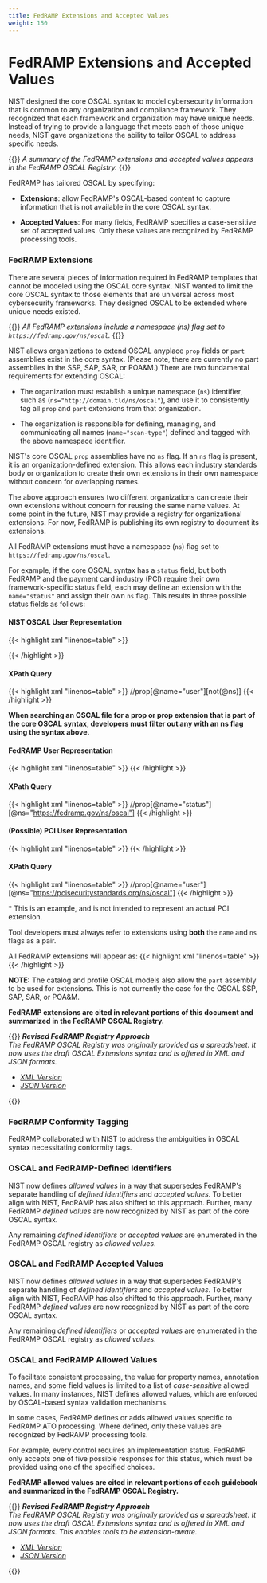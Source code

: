 ```yaml
---
title: FedRAMP Extensions and Accepted Values
weight: 150
---
```

# FedRAMP Extensions and Accepted Values

NIST designed the core OSCAL syntax to model cybersecurity
information that is common to any organization and compliance framework.
They recognized that each framework and organization may have unique
needs. Instead of trying to provide a language that meets each of those
unique needs, NIST gave organizations the ability to tailor OSCAL to
address specific needs.

{{<callout>}}
_A summary of the FedRAMP extensions and accepted values appears in the FedRAMP OSCAL Registry._
{{</callout>}}

FedRAMP has tailored OSCAL by specifying:

-   **Extensions**: allow FedRAMP\'s OSCAL-based content to capture
    information that is not available in the core OSCAL syntax.

-   **Accepted Values**: For many fields, FedRAMP specifies a
    case-sensitive set of accepted values. Only these values are
    recognized by FedRAMP processing tools.

### FedRAMP Extensions

There are several pieces of information required in FedRAMP templates
that cannot be modeled using the OSCAL core syntax. NIST wanted to limit
the core OSCAL syntax to those elements that are universal across most
cybersecurity frameworks. They designed OSCAL to be extended where
unique needs existed.

{{<callout>}}
_All FedRAMP extensions include a namespace (ns) flag set to `https://fedramp.gov/ns/oscal`._
{{</callout>}}

NIST allows organizations to extend OSCAL anyplace `prop` fields or `part`
assemblies exist in the core syntax. (Please note, there are currently
no part assemblies in the SSP, SAP, SAR, or POA&M.) There are two
fundamental requirements for extending OSCAL:

-   The organization must establish a unique namespace (`ns`) identifier,
    such as (`ns="http://domain.tld/ns/oscal"`), and use it to
    consistently tag all `prop` and `part` extensions from that
    organization.

-   The organization is responsible for defining, managing, and
    communicating all names (`name="scan-type"`) defined and tagged with
    the above namespace identifier.

NIST\'s core OSCAL `prop` assemblies have no `ns` flag. If an `ns` flag is
present, it is an organization-defined extension. This allows each
industry standards body or organization to create their own extensions
in their own namespace without concern for overlapping names.

The above approach ensures two different organizations can create their
own extensions without concern for reusing the same name values. At some
point in the future, NIST may provide a registry for organizational
extensions. For now, FedRAMP is publishing its own registry to document
its extensions.

All FedRAMP extensions must have a namespace (`ns`) flag set to `https://fedramp.gov/ns/oscal`.

For example, if the core OSCAL syntax has a `status` field, but both
FedRAMP and the payment card industry (PCI) require their own
framework-specific status field, each may define an extension with the
`name="status"` and assign their own `ns` flag. This results in three
possible status fields as follows:

#### NIST OSCAL User Representation
{{< highlight xml "linenos=table" >}}
  <!-- There is no @ns, so this is core OSCAL syntax -->
  <prop name="status" value="active" />
{{< /highlight >}}

#### XPath Query
{{< highlight xml "linenos=table" >}}
  //prop[@name="user"][not(@ns)]
{{< /highlight >}}

**When searching an OSCAL file for a prop or prop extension that is
part of the core OSCAL syntax, developers must filter out any with an ns
flag using the syntax above.**

#### FedRAMP User Representation                                           
{{< highlight xml "linenos=table" >}}
  <prop name="status" ns="https://fedramp.gov/ns/oscal" value="FedRAMP Status" /> 
{{< /highlight >}}

#### XPath Query
{{< highlight xml "linenos=table" >}}
  //prop[@name="status"][@ns="https://fedramp.gov/ns/oscal"]
{{< /highlight >}}

#### (Possible) PCI User Representation
{{< highlight xml "linenos=table" >}}
  <prop name="user" ns="https://pcisecuritystandards.org/ns/oscal"  value="PCI User" />
{{< /highlight >}}

#### XPath Query
{{< highlight xml "linenos=table" >}}
  //prop[@name="user"][@ns="https://pcisecuritystandards.org/ns/oscal"]
{{< /highlight >}}

\* This is an example, and is not intended to represent an actual PCI
extension.

Tool developers must always refer to extensions using **both** the `name`
and `ns` flags as a pair.

All FedRAMP extensions will appear as:
{{< highlight xml "linenos=table" >}}
  <prop name="____" ns="https://fedramp.gov/ns/oscal" value="Value"/>
{{< /highlight >}}

**NOTE:** The catalog and profile OSCAL models also allow the `part`
assembly to be used for extensions. This is not currently the case for
the OSCAL SSP, SAP, SAR, or POA&M.

**FedRAMP extensions are cited in relevant portions of this document and
summarized in the FedRAMP OSCAL Registry.**

{{<callout>}}
_***Revised FedRAMP Registry Approach***<br/>The FedRAMP OSCAL Registry was originally provided as a spreadsheet. It now uses the draft OSCAL Extensions syntax and is offered in XML and JSON formats._
- _[XML Version](https://github.com/GSA/fedramp-automation/raw/master/dist/content/rev5/resources/xml/FedRAMP_extensions.xml)_
- _[JSON Version](https://raw.githubusercontent.com/GSA/fedramp-automation/master/dist/content/rev5/resources/json/FedRAMP_extensions.json)_

{{</callout>}}

### FedRAMP Conformity Tagging

FedRAMP collaborated with NIST to address the ambiguities in OSCAL
syntax necessitating conformity tags.

### OSCAL and FedRAMP-Defined Identifiers

NIST now defines *allowed values* in a way that supersedes FedRAMP\'s
separate handling of *defined identifiers* and *accepted values*. To
better align with NIST, FedRAMP has also shifted to this approach.
Further, many FedRAMP *defined values* are now recognized by NIST as
part of the core OSCAL syntax.

Any remaining *defined identifiers* or *accepted values* are enumerated
in the FedRAMP OSCAL registry as *allowed values*.

### OSCAL and FedRAMP Accepted Values

NIST now defines *allowed values* in a way that supersedes FedRAMP\'s
separate handling of *defined identifiers* and *accepted values*. To
better align with NIST, FedRAMP has also shifted to this approach.
Further, many FedRAMP *defined values* are now recognized by NIST as
part of the core OSCAL syntax.

Any remaining *defined identifiers* or *accepted values* are enumerated
in the FedRAMP OSCAL registry as *allowed values*.

### OSCAL and FedRAMP Allowed Values

To facilitate consistent processing, the value for property names,
annotation names, and some field values is limited to a list of
*case-sensitive* allowed values. In many instances, NIST defines allowed
values, which are enforced by OSCAL-based syntax validation mechanisms.

In some cases, FedRAMP defines or adds allowed values specific to
FedRAMP ATO processing. Where defined, only these values are recognized
by FedRAMP processing tools.

For example, every control requires an implementation status. FedRAMP
only accepts one of five possible responses for this status, which must
be provided using one of the specified choices.

**FedRAMP allowed values are cited in relevant portions of each
guidebook and summarized in the FedRAMP OSCAL Registry.**

{{<callout>}}
_***Revised FedRAMP Registry Approach***<br/>The FedRAMP OSCAL Registry was originally provided as a spreadsheet. It now uses the draft OSCAL Extensions syntax and is offered in XML and JSON formats. This enables tools to be extension-aware._

- _[XML Version](https://github.com/GSA/fedramp-automation/raw/master/dist/content/rev5/resources/xml/FedRAMP_extensions.xml)_
- _[JSON Version](https://raw.githubusercontent.com/GSA/fedramp-automation/master/dist/content/rev5/resources/json/FedRAMP_extensions.json)_

{{</callout>}}
